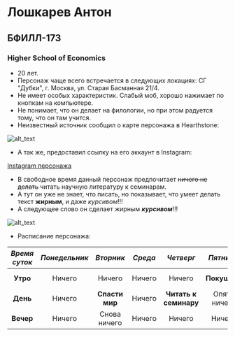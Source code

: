 # Лошкарев Антон
## БФИЛЛ-173
### Higher School of Economics
* 20 лет.
* Персонаж чаще всего встречается в следующих локациях: СГ "Дубки", г. Москва, ул. Старая Басманная 21/4.
* Не имеет особых характеристик. Слабый моб, хорошо нажимает по кнопкам на компьютере.
* Не понимает, что он делает на филологии, но при этом радуется тому, что он там учится.
* Неизвестный источник сообщил о карте персонажа в Hearthstone: 

![alt_text](https://lh6.googleusercontent.com/Qlk_a4TwA-qWDLVTCoZA6TJGuTPrE7YuOXw1YtS9m8mZpKlX_Aig2EYY7XmK63ZneOf645NpB-o8kZKFxFjJ=w1366-h588 "Карта персонажа в Hearthstone")

* А так же, предоставил ссылку на его аккаунт в Instagram:

[Instagram персонажа](https://www.instagram.com/creogenic/ "Instagram")

* В свободное время данный персонаж предпочитает ~~ничего не делать~~ читать научную литературу к семинарам.
* А тут он уже не знает, что писать, но показывает, что умеет делать текст **жирным**, и даже _курсивом_!!!
* А следующее слово он сделает жирным **_курсивом_**!!!

![alt_text](https://cs4.pikabu.ru/post_img/2015/08/04/11/1438713180_1678205914.jpg "КАК ОН ЭТО СДЕЛАЛ?")

* Расписание персонажа:

| *Время суток* | *Понедельник* | *Вторник* | *Среда* | *Четверг* | *Пятница* | *Суббота* | *Воскресенье* |
| :--------: | :-------: | :--------: | :--------: | :--------: | :--------: | :--------: | :--------: |
| **Утро** | Ничего  | Ничего | Ничего  | Ничего | **Покушать**  | **Ничего**  | **только что-то**  |
| **День** | Ничего  | **Спасти мир** | Ничего  | **Читать к семинару**  | Опять ничего  | **Думаете, что**  | **интересное? — Нет!** |
| **Вечер** | Ничего  | Снова ничего | Ничего  | Ничего | Ничего  | **жирным выделяется**  | **НИЧЕГО** |
